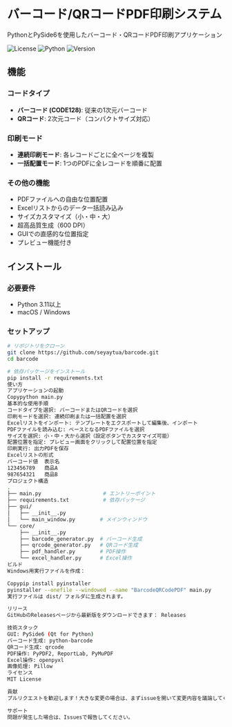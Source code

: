 # バーコード/QRコードPDF印刷システム

PythonとPySide6を使用したバーコード・QRコードPDF印刷アプリケーション

![License](https://img.shields.io/badge/license-MIT-blue.svg)
![Python](https://img.shields.io/badge/python-3.11+-blue.svg)
![Version](https://img.shields.io/badge/version-1.3.0-green.svg)

## 機能

### コードタイプ
- **バーコード (CODE128)**: 従来の1次元バーコード
- **QRコード**: 2次元コード（コンパクトサイズ対応）

### 印刷モード
- **連続印刷モード**: 各レコードごとに全ページを複製
- **一括配置モード**: 1つのPDFに全レコードを順番に配置

### その他の機能
- PDFファイルへの自由な位置配置
- Excelリストからのデータ一括読み込み
- サイズカスタマイズ（小・中・大）
- 超高品質生成（600 DPI）
- GUIでの直感的な位置指定
- プレビュー機能付き

## インストール

### 必要要件
- Python 3.11以上
- macOS / Windows

### セットアップ

```bash
# リポジトリをクローン
git clone https://github.com/seyaytua/barcode.git
cd barcode

# 依存パッケージをインストール
pip install -r requirements.txt
使い方
アプリケーションの起動
Copypython main.py
基本的な使用手順
コードタイプを選択: バーコードまたはQRコードを選択
印刷モードを選択: 連続印刷または一括配置を選択
Excelリストをインポート: テンプレートをエクスポートして編集後、インポート
PDFファイルを読み込む: ベースとなるPDFファイルを選択
サイズを選択: 小・中・大から選択（設定ボタンでカスタマイズ可能）
配置位置を指定: プレビュー画面をクリックして配置位置を指定
印刷実行: 出力PDFを保存
Excelリストの形式
バーコード値	表示名
123456789	商品A
987654321	商品B
プロジェクト構造
.
├── main.py                    # エントリーポイント
├── requirements.txt           # 依存パッケージ
├── gui/
│   ├── __init__.py
│   └── main_window.py        # メインウィンドウ
└── core/
    ├── __init__.py
    ├── barcode_generator.py  # バーコード生成
    ├── qrcode_generator.py   # QRコード生成
    ├── pdf_handler.py        # PDF操作
    └── excel_handler.py      # Excel操作
ビルド
Windows用実行ファイルを作成：

Copypip install pyinstaller
pyinstaller --onefile --windowed --name "BarcodeQRCodePDF" main.py
実行ファイルは dist/ フォルダに生成されます。

リリース
GitHubのReleasesページから最新版をダウンロードできます： Releases

技術スタック
GUI: PySide6 (Qt for Python)
バーコード生成: python-barcode
QRコード生成: qrcode
PDF操作: PyPDF2, ReportLab, PyMuPDF
Excel操作: openpyxl
画像処理: Pillow
ライセンス
MIT License

貢献
プルリクエストを歓迎します！大きな変更の場合は、まずissueを開いて変更内容を議論してください。

サポート
問題が発生した場合は、Issuesで報告してください。

